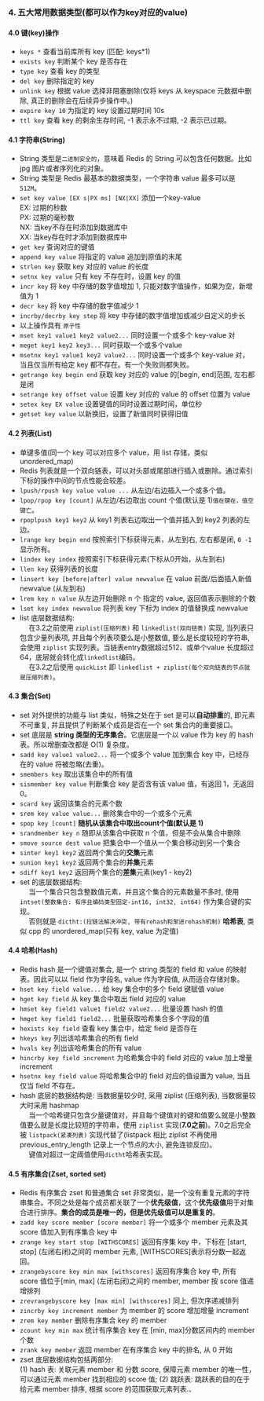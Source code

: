 ### 4. 五大常用数据类型(都可以作为key对应的value)
#### 4.0 键(key)操作
* `keys *` 查看当前库所有 key (匹配: keys*1)
* `exists key` 判断某个 key 是否存在
* `type key` 查看 key 的类型
* `del key` 删除指定的 key 
* `unlink key` 根据 value 选择非阻塞删除(仅将 keys 从 keyspace 元数据中删除, 真正的删除会在后续异步操作中。)
* `expire key 10` 为指定的 key 设置过期时间 10s
* `ttl key` 查看 key 的剩余生存时间, -1 表示永不过期, -2 表示已过期。
#### 4.1 字符串(String)
* String 类型是`二进制安全的`，意味着 Redis 的 String 可以包含任何数据。比如 jpg 图片或者序列化的对象。
* String 类型是 Redis 最基本的数据类型，一个字符串 value 最多可以是 `512M`。
* `set key value [EX s|PX ms] [NX|XX]` 添加一个key-value  
    EX: 过期的秒数  
    PX: 过期的毫秒数  
    NX: 当key不存在时添加到数据库中  
    XX: 当key存在时才添加到数据库中  
* `get key` 查询对应的键值
* `append key value` 将指定的 value 追加到原值的末尾
* `strlen key` 获取 key 对应的 value 的长度
* `setnx key value` 只有 key 不存在时，设置 key 的值
* `incr key` 将 key 中存储的数字值增加 1, 只能对数字值操作，如果为空，新增值为 1
* `decr key` 将 key 中存储的数字值减少 1
* `incrby/decrby key step` 将 key 中存储的数字值增加或减少自定义的步长  
* 以上操作具有 `原子性`  
* `mset key1 value1 key2 value2...` 同时设置一个或多个 key-value 对
* `meget key1 key2 key3...` 同时获取一个或多个value
* `msetnx key1 value1 key2 value2...` 同时设置一个或多个 key-value 对，当且仅当所有给定 key 都不存在。有一个失败则都失败。
* `getrange key begin end` 获取 key 对应的 value 的[begin, end]范围, 左右都是闭
* `setrange key offset value` 设置 key 对应的 value 的 offset 位置为 value
* `setex key EX value` 设置键值的同时设置过期时间，单位秒
* `getset key value` 以新换旧，设置了新值同时获得旧值
#### 4.2 列表(List)
* 单键多值(同一个 key 可以对应多个 value，用 list 存储，类似 unordered_map)
* Redis 列表就是一个双向链表，可以对头部或尾部进行插入或删除。通过索引下标的操作中间的节点性能会较差。
* `lpush/rpush key value value ...` 从左边/右边插入一个或多个值。
* `lpop/rpop key [count]` 从左边/右边取出 count 个值(默认是 1)`值在键在，值空键亡`。
* `rpoplpush key1 key2` 从 key1 列表右边取出一个值并插入到 key2 列表的左边。
* `lrange key begin end` 按照索引下标获得元素，从左到右, 左右都是闭, `0 -1` 显示所有。
* `lindex key index` 按照索引下标获得元素(下标从0开始，从左到右)
* `llen key` 获得列表的长度
* `linsert key [before|after] value newvalue` 在 value 前面/后面插入新值 newvalue (从左到右)
* `lrem key n value` 从左边开始删除 n 个 指定的 value, 返回值表示删除的个数
* `lset key index newvalue` 将列表 key 下标为 index 的值替换成 newvalue
* list 底层数据结构:   
&ensp;&ensp; 在3.2之前使用 `ziplist(压缩列表)` 和 `linkedlist(双向链表)` 实现, 当列表只包含少量列表项, 并且每个列表项要么是小整数值, 要么是长度较短的字符串, 会使用 `ziplist` 实现列表。当链表entry数据超过512、或单个value 长度超过64，底层就会转化成`linkedlist`编码。  
&ensp;&ensp; 在3.2之后使用 `quickList` 即 `linkedlist + ziplist(每个双向链表的节点就是压缩列表)`。  
#### 4.3 集合(Set)
* set 对外提供的功能与 list 类似，特殊之处在于 set 是可以**自动排重**的, 即元素不可重复, 并且提供了判断某个成员是否在一个 set 集合内的重要接口。
* set 底层是 **string 类型的无序集合**。它底层是一个以 value 作为 key 的 hash 表。所以增删查改都是 O(1) 复杂度。 
* `sadd key value1 value2...` 将一个或多个 value 加到集合 key 中，已经存在的 value 将被忽略(去重)。
* `smembers key` 取出该集合中的所有值
* `sismember key value` 判断集合 key 是否含有该 value 值，有返回 1，无返回 0。
* `scard key` 返回该集合的元素个数
* `srem key value value...` 删除集合中的一个或多个元素
* `spop key [count]` **随机从该集合中取出count个值(默认是 1)**
* `srandmember key n` 随即从该集合中获取 n 个值，但是不会从集合中删除
* `smove source dest value` 把集合中一个值从一个集合移动到另一个集合
* `sinter key1 key2` 返回两个集合的**交集**元素
* `sunion key1 key2` 返回两个集合的**并集**元素
* `sdiff key1 key2` 返回两个集合的**差集**元素(key1 - key2)
* set 的底层数据结构:  
&ensp;&ensp; 当一个集合只包含整数值元素，并且这个集合的元素数量不多时, 使用 `intset(整数集合: 有序且编码类型固定-int16, int32, int64)` 作为集合键的实现。  
&ensp;&ensp; 否则就是 `dictht:(拉链法解决冲突, 带有rehash和渐进rehash机制)` **哈希表**, 类似 cpp 的 unordered_map(只有 key, value 为定值)  
#### 4.4 哈希(Hash)
* Redis hash 是一个键值对集合, 是一个 string 类型的 field 和 value 的映射表。因此可以以 field 作为字段名, value 作为字段值, 从而适合存储对象。
* `hset key field value...` 给 key 集合中的多个 field 键赋值 value
* `hget key field` 从 key 集合中取出 field 对应的 value
* `hmset key field1 value1 field2 value2...` 批量设置 hash 的值
* `hmget key field1 field2...` 批量获取哈希集合多个字段的值
* `hexists key field` 查看 key 集合中，给定 field 是否存在
* `hkeys key` 列出该哈希集合的所有 field
* `hvals key` 列出该哈希集合的所有 value
* `hincrby key field increment` 为哈希集合中的 field 对应的 value 加上增量 increment
* `hsetnx key field value` 将哈希集合中的 field 对应的值设置为 value, 当且仅当 field 不存在。
* hash 底层的数据结构是: 当数据量较少时, 采用 ziplist (压缩列表), 当数据量较大时采用 hashmap  
&ensp;&ensp; 当一个哈希键只包含少量键值对，并且每个键值对的键和值要么就是小整数值要么就是长度比较短的字符串，使用 `ziplist` 实现(**7.0之前**)。7.0之后完全被 `listpack(紧凑列表)` 实现代替了(listpack 相比 ziplist 不再使用 previous_entry_length 记录上一个节点的大小, 避免连锁反应)。  
&ensp;&ensp; 键值对超过一定阈值使用`dictht`哈希表实现。  
#### 4.5 有序集合(Zset, sorted set)
* Redis 有序集合 zset 和普通集合 set 非常类似，是一个没有重复元素的字符串集合。不同之处是每个成员都关联了一个**优先级值**，这个**优先级值**用于对集合进行排序。**集合的成员是唯一的，但是优先级值可以是重复的**。
* `zadd key score member [score member]` 将一个或多个 member 元素及其 score 值加入到有序集合 key 中
* `zrange key start stop [WITHSCORES]` 返回有序集 key 中，下标在 [start, stop] (左闭右闭)之间的 member 元素, [WITHSCORES]表示将分数一起返回。
* `zrangebyscore key min max [withscores]` 返回有序集合 key 中, 所有 score 值位于[min, max] (左闭右闭)之间的 member, member 按 score 值递增排列
* `zrevrangebyscore key [max min] [withscores]` 同上, 但次序递减排列
* `zincrby key increment member` 为 member 的 score 增加增量 increment
* `zrem key member` 删除有序集合 key 的 member
* `zcount key min max` 统计有序集合 key 在 [min, max]分数区间内的 member 个数
* `zrank key member` 返回 member 在有序集合 key 中的排名, 从 0 开始
* zset 底层数据结构包括两部分:  
    (1) hash 表: 关联元素 member 和 分数 score, 保障元素 member 的唯一性，可以通过元素 member 找到相应的 score 值; 
    (2) 跳跃表: 跳跃表的目的在于给元素 member 排序, 根据 score 的范围获取元素列表.、